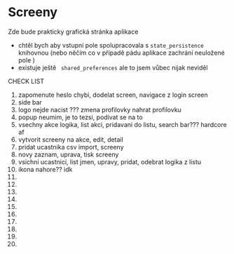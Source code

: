 # Screeny
Zde bude prakticky grafická stránka aplikace 
- chtěl bych aby vstupní pole spolupracovala s ```state_persistence``` knihovnou (nebo něčím co v případě pádu aplikace zachrání neuložené  pole )
- existuje ještě ``` shared_preferences```  ale to jsem vůbec nijak neviděl 




CHECK LIST

1) zapomenute heslo chybi, dodelat screen, navigace z login screen
2) side bar
3) logo nejde nacist ??? zmena profilovky nahrat profilovku
4) popup neumim, je to tezsi, podivat se na to
5) vsechny akce logika, list akci, pridavani do listu, search bar??? hardcore af
6) vytvorit screeny na akce, edit, detail
7) pridat ucastnika csv import, screeny 
8) novy zaznam, uprava, tisk screeny
9) vsichni ucastnici, list jmen, upravy, pridat, odebrat logika z listu
10) ikona nahore?? idk
11) 
12) 
13) 
14) 
15) 
16) 
17) 
18) 
19) 
20) 
